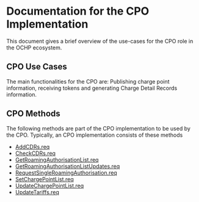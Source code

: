 # Documentation for the CPO Implementation

This document gives a brief overview of the use-cases for the CPO role in the OCHP ecosystem.

## CPO Use Cases

The main functionalities for the CPO are: Publishing charge point information, receiving tokens and generating Charge Detail Records information.


## CPO Methods
The following methods are part of the CPO implementation to be used by the CPO. Typically, an CPO implementation consists of these methods

- [AddCDRs.req](#addcdrs.req)
- [CheckCDRs.req](#checkcdrsreq)
- [GetRoamingAuthorisationList.req](#getroamingauthorisationlistreq)
- [GetRoamingAuthorisationListUpdates.req](#getroamingauthorisationlistupdatesreq)
- [RequestSingleRoamingAuthorisation.req](#requestsingleroamingauthorisationreq)
- [SetChargePointList.req](#setchargepointlistreq)
- [UpdateChargePointList.req](#updatechargepointlistreq)
- [UpdateTariffs.req](#updatetariffsreq)
